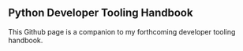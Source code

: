 ## Python Developer Tooling Handbook

This Github page is a companion to my forthcoming developer tooling handbook.
